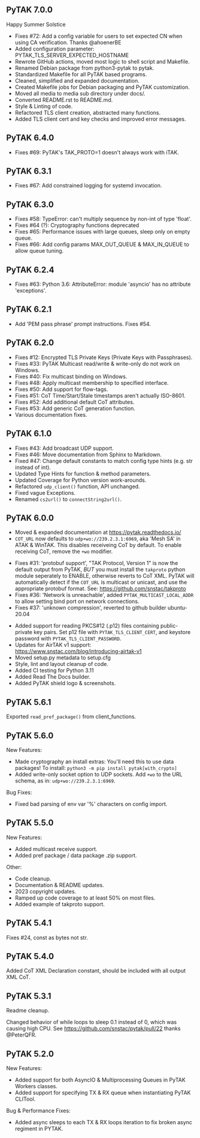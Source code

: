 ## PyTAK 7.0.0

Happy Summer Solstice

- Fixes #72: Add a config variable for users to set expected CN when using CA verification. Thanks @ahoenerBE
- Added configuration parameter: PYTAK_TLS_SERVER_EXPECTED_HOSTNAME
- Rewrote GitHub actions, moved most logic to shell script and Makefile.
- Renamed Debian package from python3-pytak to pytak.
- Standardized Makefile for all PyTAK based programs.
- Cleaned, simplified and expanded documentation.
- Created Makefile jobs for Debian packaging and PyTAK customization.
- Moved all media to media sub directory under docs/.
- Converted README.rst to README.md.
- Style & Linting of code.
- Refactored TLS client creation, abstracted many functions.
- Added TLS client cert and key checks and improved error messages.

## PyTAK 6.4.0

- Fixes #69: PyTAK's TAK_PROTO=1 doesn't always work with iTAK.

## PyTAK 6.3.1

- Fixes #67: Add constrained logging for systemd invocation.

## PyTAK 6.3.0

- Fixes #58: TypeError: can't multiply sequence by non-int of type 'float'.
- Fixes #64 (?): Cryptography functions deprecated
- Fixes #65: Performance issues with large queues, sleep only on empty queue.
- Fixes #66: Add config params MAX_OUT_QUEUE & MAX_IN_QUEUE to allow queue tuning.

## PyTAK 6.2.4

- Fixes #63: Python 3.6: AttributeError: module 'asyncio' has no attribute 'exceptions'.

## PyTAK 6.2.1

- Add 'PEM pass phrase' prompt instructions. Fixes #54.

## PyTAK 6.2.0

- Fixes #12: Encrypted TLS Private Keys (Private Keys with Passphrases).
- Fixes #33: PyTAK Multicast read/write & write-only do not work on Windows.
- Fixes #40: Fix multicast binding on Windows.
- Fixes #48: Apply multicast membership to specified interface.
- Fixes #50: Add support for flow-tags.
- Fixes #51: CoT Time/Start/Stale timestamps aren't actually ISO-8601.
- Fixes #52: Add additional default CoT attributes.
- Fixes #53: Add generic CoT generation function.
- Various documentation fixes.

## PyTAK 6.1.0

- Fixes #43: Add broadcast UDP support.
- Fixes #46: Move documentation from Sphinx to Markdown.
- Fixed #47: Change default constants to match config type hints (e.g. str instead of int).
- Updated Type Hints for function & method parameters.
- Updated Coverage for Python version work-arounds.
- Refactored `udp_client()` function, API unchanged.
- Fixed vague Exceptions.
- Renamed `cs2url()` to `connectString2url()`.

## PyTAK 6.0.0

- Moved & expanded documentation at https://pytak.readthedocs.io/
- ``COT_URL`` now defaults to ``udp+wo://239.2.3.1:6969``, aka 'Mesh SA' in ATAK & WinTAK. This disables receiveing CoT by default. To enable receiving CoT, remove the ``+wo`` modifier. 
* Fixes #31: 'protobuf support', "TAK Protocol, Version 1" is now the default output from PyTAK, *BUT* you must install the ``takproto`` python module seperately to ENABLE, otherwise reverts to CoT XML. PyTAK will automatically detect if the ``COT_URL`` is multicast or unicast, and use the appropriate protobuf format. See: https://github.com/snstac/takproto
* Fixes #36: 'Network is unreachable', added ``PYTAK_MULTICAST_LOCAL_ADDR`` to allow setting bind port on network connections.
* Fixes #37: 'unknown compression', reverted to github builder ubuntu-20.04
- Added support for reading PKCS#12 (.p12) files containing public-private key pairs. Set p12 file with ``PYTAK_TLS_CLIENT_CERT``, and keystore password with ``PYTAK_TLS_CLIENT_PASSWORD``.
- Updates for AirTAK v1 support: https://www.snstac.com/blog/introducing-airtak-v1
- Moved setup.py metadata to setup.cfg
- Style, lint and layout cleanup of code.
- Added CI testing for Python 3.11
- Added Read The Docs builder.
- Added PyTAK shield logo & screenshots.

## PyTAK 5.6.1

Exported `read_pref_package()` from client_functions.

PyTAK 5.6.0
-----------
New Features:
- Made cryptography an install extras: You'll need this to use data packages! To install: `python3 -m pip install pytak[with_crypto]`
- Added write-only socket option to UDP sockets. Add `+wo` to the URL schema, as in: `udp+wo://239.2.3.1:6969`.

Bug Fixes:
- Fixed bad parsing of env var '%' characters on config import.

PyTAK 5.5.0
-----------
New Features:
- Added multicast receive support.
- Added pref package / data package .zip support.

Other:
- Code cleanup.
- Documentation & README updates.
- 2023 copyright updates.
- Ramped up code coverage to at least 50% on most files.
- Added example of takproto support.

PyTAK 5.4.1
-----------
Fixes #24, const as bytes not str.

PyTAK 5.4.0
-----------
Added CoT XML Declaration constant, should be included with all output XML CoT.

PyTAK 5.3.1
-----
Readme cleanup.

Changed behavior of while loops to sleep 0.1 instead of 0, which was causing
high CPU. See https://github.com/snstac/pytak/pull/22 thanks @PeterQFR.


PyTAK 5.2.0
-----
New Features:
- Added support for both AsyncIO & Multiprocessing Queues in PyTAK Workers classes.
- Added support for specifying TX & RX queue when instantiating PyTAK CLITool.

Bug & Performance Fixes:
- Added async sleeps to each TX & RX loops iteration to fix broken async regiment in PYTAK.
